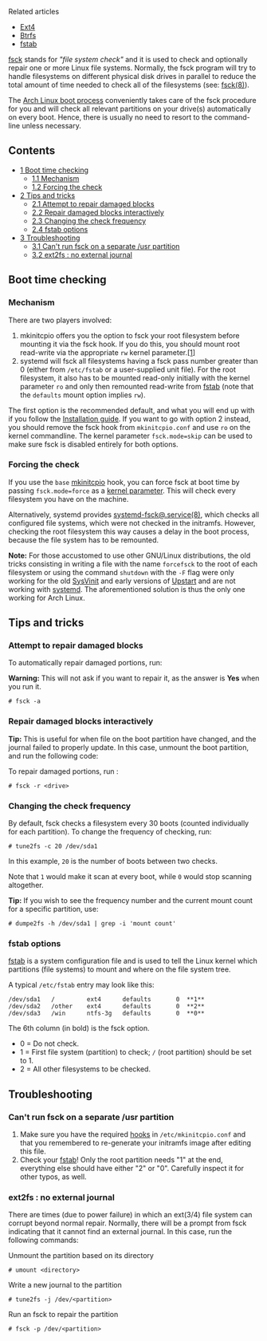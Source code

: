 Related articles

*   [Ext4](/index.php/Ext4 "Ext4")
*   [Btrfs](/index.php/Btrfs "Btrfs")
*   [fstab](/index.php/Fstab "Fstab")

[fsck](https://en.wikipedia.org/wiki/Fsck "wikipedia:Fsck") stands for *"file system check"* and it is used to check and optionally repair one or more Linux file systems. Normally, the fsck program will try to handle filesystems on different physical disk drives in parallel to reduce the total amount of time needed to check all of the filesystems (see: [fsck(8)](https://jlk.fjfi.cvut.cz/arch/manpages/man/fsck.8)).

The [Arch Linux boot process](/index.php/Arch_boot_process "Arch boot process") conveniently takes care of the fsck procedure for you and will check all relevant partitions on your drive(s) automatically on every boot. Hence, there is usually no need to resort to the command-line unless necessary.

## Contents

*   [1 Boot time checking](#Boot_time_checking)
    *   [1.1 Mechanism](#Mechanism)
    *   [1.2 Forcing the check](#Forcing_the_check)
*   [2 Tips and tricks](#Tips_and_tricks)
    *   [2.1 Attempt to repair damaged blocks](#Attempt_to_repair_damaged_blocks)
    *   [2.2 Repair damaged blocks interactively](#Repair_damaged_blocks_interactively)
    *   [2.3 Changing the check frequency](#Changing_the_check_frequency)
    *   [2.4 fstab options](#fstab_options)
*   [3 Troubleshooting](#Troubleshooting)
    *   [3.1 Can't run fsck on a separate /usr partition](#Can.27t_run_fsck_on_a_separate_.2Fusr_partition)
    *   [3.2 ext2fs : no external journal](#ext2fs_:_no_external_journal)

## Boot time checking

### Mechanism

There are two players involved:

1.  mkinitcpio offers you the option to fsck your root filesystem before mounting it via the fsck hook. If you do this, you should mount root read-write via the appropriate `rw` kernel parameter.[[1]](https://projects.archlinux.org/mkinitcpio.git/commit/?id=449b3e543c)
2.  systemd will fsck all filesystems having a fsck pass number greater than 0 (either from `/etc/fstab` or a user-supplied unit file). For the root filesystem, it also has to be mounted read-only initially with the kernel parameter `ro` and only then remounted read-write from [fstab](/index.php/Fstab "Fstab") (note that the `defaults` mount option implies `rw`).

The first option is the recommended default, and what you will end up with if you follow the [Installation guide](/index.php/Installation_guide "Installation guide"). If you want to go with option 2 instead, you should remove the fsck hook from `mkinitcpio.conf` and use `ro` on the kernel commandline. The kernel parameter `fsck.mode=skip` can be used to make sure fsck is disabled entirely for both options.

### Forcing the check

If you use the `base` [mkinitcpio](/index.php/Mkinitcpio "Mkinitcpio") hook, you can force fsck at boot time by passing `fsck.mode=force` as a [kernel parameter](/index.php/Kernel_parameter "Kernel parameter"). This will check every filesystem you have on the machine.

Alternatively, systemd provides [systemd-fsck@.service(8)](https://jlk.fjfi.cvut.cz/arch/manpages/man/systemd-fsck%40.service.8), which checks all configured file systems, which were not checked in the initramfs. However, checking the root filesystem this way causes a delay in the boot process, because the file system has to be remounted.

**Note:** For those accustomed to use other GNU/Linux distributions, the old tricks consisting in writing a file with the name `forcefsck` to the root of each filesystem or using the command `shutdown` with the `-F` flag were only working for the old [SysVinit](/index.php/SysVinit "SysVinit") and early versions of [Upstart](https://en.wikipedia.org/wiki/Upstart "wikipedia:Upstart") and are not working with [systemd](/index.php/Systemd "Systemd"). The aforementioned solution is thus the only one working for Arch Linux.

## Tips and tricks

### Attempt to repair damaged blocks

To automatically repair damaged portions, run:

**Warning:** This will not ask if you want to repair it, as the answer is **Yes** when you run it.

```
# fsck -a

```

### Repair damaged blocks interactively

**Tip:** This is useful for when file on the boot partition have changed, and the journal failed to properly update. In this case, unmount the boot partition, and run the following code:

To repair damaged portions, run :

```
# fsck -r <drive>

```

### Changing the check frequency

By default, fsck checks a filesystem every 30 boots (counted individually for each partition). To change the frequency of checking, run:

```
# tune2fs -c 20 /dev/sda1

```

In this example, `20` is the number of boots between two checks.

Note that `1` would make it scan at every boot, while `0` would stop scanning altogether.

**Tip:** If you wish to see the frequency number and the current mount count for a specific partition, use:
```
# dumpe2fs -h /dev/sda1 | grep -i 'mount count'

```

### fstab options

[fstab](/index.php/Fstab "Fstab") is a system configuration file and is used to tell the Linux kernel which partitions (file systems) to mount and where on the file system tree.

A typical `/etc/fstab` entry may look like this:

```
/dev/sda1   /         ext4      defaults       0  **1**
/dev/sda2   /other    ext4      defaults       0  **2**
/dev/sda3   /win      ntfs-3g   defaults       0  **0**

```

The 6th column (in bold) is the fsck option.

*   0 = Do not check.
*   1 = First file system (partition) to check; `/` (root partition) should be set to 1.
*   2 = All other filesystems to be checked.

## Troubleshooting

### Can't run fsck on a separate /usr partition

1.  Make sure you have the required [hooks](/index.php/Mkinitcpio#.2Fusr_as_a_separate_partition "Mkinitcpio") in `/etc/mkinitcpio.conf` and that you remembered to re-generate your initramfs image after editing this file.
2.  Check your [fstab](/index.php/Fstab "Fstab")! Only the root partition needs "1" at the end, everything else should have either "2" or "0". Carefully inspect it for other typos, as well.

### ext2fs : no external journal

There are times (due to power failure) in which an ext(3/4) file system can corrupt beyond normal repair. Normally, there will be a prompt from fsck indicating that it cannot find an external journal. In this case, run the following commands:

Unmount the partition based on its directory

```
# umount <directory>

```

Write a new journal to the partition

```
# tune2fs -j /dev/<partition>

```

Run an fsck to repair the partition

```
# fsck -p /dev/<partition>

```